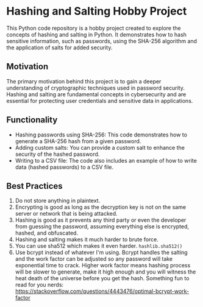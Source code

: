 # Hashing and Salting Hobby Project

This Python code repository is a hobby project created to explore the concepts of hashing and salting in Python. It demonstrates how to hash sensitive information, such as passwords, using the SHA-256 algorithm and the application of salts for added security.

## Motivation

The primary motivation behind this project is to gain a deeper understanding of cryptographic techniques used in password security. Hashing and salting are fundamental concepts in cybersecurity and are essential for protecting user credentials and sensitive data in applications.

## Functionality

- Hashing passwords using SHA-256: This code demonstrates how to generate a SHA-256 hash from a given password.
- Adding custom salts: You can provide a custom salt to enhance the security of the hashed password.
- Writing to a CSV file: The code also includes an example of how to write data (hashed passwords) to a CSV file.

## Best Practices
1. Do not store anything in plaintext.
2. Encrypting is good as long as the decryption key is not on the same server or network that is being attacked.
3. Hashing is good as it prevents any third party or even the developer from guessing the password, assuming everything else is encrypted, hashed, and obfuscated.
4. Hashing and salting makes it much harder to brute force.
5. You can use sha512 which makes it even harder. `hashlib.sha512()`
6. Use bcrypt instead of whatever I'm using. Bcrypt handles the salting and the work factor can be adjusted so any password will take exponential time to crack. Higher work factor means hashing process will be slower to generate, make it high enough and you will witness the heat death of the universe before you get the hash. Something fun to read for you nerds: https://stackoverflow.com/questions/4443476/optimal-bcrypt-work-factor
